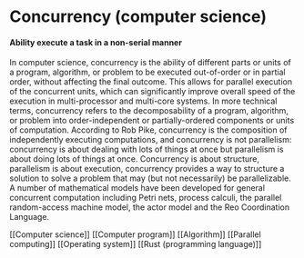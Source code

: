 # Concurrency (computer science)
#### Ability execute a task in a non-serial manner

In computer science, concurrency is the ability of different parts or units of a program, algorithm, or problem to be executed out-of-order or in partial order, without affecting the final outcome.  This allows for parallel execution of the concurrent units, which can significantly improve overall speed of the execution in multi-processor and multi-core systems. In more technical terms, concurrency refers to the decomposability of a program, algorithm, or problem into order-independent or partially-ordered components or units of computation.
According to Rob Pike, concurrency is the composition of independently executing computations, and concurrency is not parallelism: concurrency is about dealing with lots of things at once but parallelism is about doing lots of things at once. Concurrency is about structure, parallelism is about execution, concurrency provides a way to structure a solution to solve a problem that may (but not necessarily) be parallelizable.
A number of mathematical models have been developed for general concurrent computation including Petri nets, process calculi, the parallel random-access machine model, the actor model and the Reo Coordination Language.

[[Computer science]]
[[Computer program]]
[[Algorithm]]
[[Parallel computing]]
[[Operating system]]
[[Rust (programming language)]]